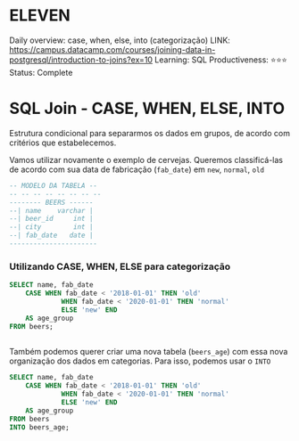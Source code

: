 # ELEVEN

Daily overview: case, when, else, into (categorização)
LINK: https://campus.datacamp.com/courses/joining-data-in-postgresql/introduction-to-joins?ex=10
Learning: SQL
Productiveness: ⭐️⭐️⭐️
Status: Complete

# SQL Join - CASE, WHEN, ELSE, INTO

Estrutura condicional para separarmos os dados em grupos, de acordo com critérios que estabelecemos.

Vamos utilizar novamente o exemplo de cervejas. Queremos classificá-las de acordo com sua data de fabricação (`fab_date`) em `new`, `normal`, `old`

```sql
-- MODELO DA TABELA --
-- -- -- -- -- -- -- -- 
-------- BEERS ------
--| name    varchar |
--| beer_id     int |
--| city        int |
--| fab_date   date |
----------------------
```

### Utilizando CASE, WHEN, ELSE para categorização

```sql
SELECT name, fab_date
	CASE WHEN fab_date < '2018-01-01' THEN 'old'
			 WHEN fab_date < '2020-01-01' THEN 'normal'
			 ELSE 'new' END
	AS age_group
FROM beers;
	
```

Também podemos querer criar uma nova tabela (`beers_age`) com essa nova organização dos dados em categorias. Para isso, podemos usar o `INTO`

```sql
SELECT name, fab_date
	CASE WHEN fab_date < '2018-01-01' THEN 'old'
			 WHEN fab_date < '2020-01-01' THEN 'normal'
			 ELSE 'new' END
	AS age_group
FROM beers
INTO beers_age;
	
```
